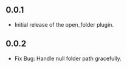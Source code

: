 ## 0.0.1

* Initial release of the open_folder plugin.

## 0.0.2

* Fix Bug: Handle null folder path gracefully.
